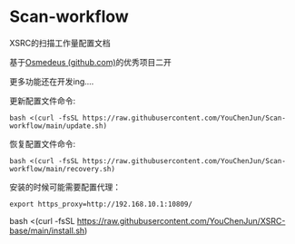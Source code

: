 # Scan-workflow
 XSRC的扫描工作量配置文档

基于[Osmedeus (github.com)](https://github.com/osmedeus)的优秀项目二开

更多功能还在开发ing....

更新配置文件命令:

```shell
bash <(curl -fsSL https://raw.githubusercontent.com/YouChenJun/Scan-workflow/main/update.sh)
```
恢复配置文件命令:

```shell
bash <(curl -fsSL https://raw.githubusercontent.com/YouChenJun/Scan-workflow/main/recovery.sh)
```
安装的时候可能需要配置代理：

```
export https_proxy=http://192.168.10.1:10809/
```

bash <(curl -fsSL https://raw.githubusercontent.com/YouChenJun/XSRC-base/main/install.sh)